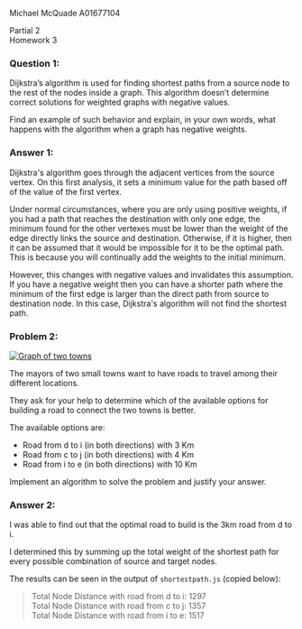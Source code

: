 Michael McQuade A01677104

Partial 2  
Homework 3  

### Question 1:  

Dijkstra’s algorithm is used for finding shortest paths from a source
node to the rest of the nodes inside a graph. This algorithm
doesn’t determine correct solutions for weighted graphs with
negative values.

Find an example of such behavior and explain, in your own words,
what happens with the algorithm when a graph has negative
weights.


### Answer 1:

Dijkstra's algorithm goes through the adjacent vertices from the source vertex. On this first analysis, it sets a minimum value for the path based off of the value of the first vertex. 

Under normal circumstances, where you are only using positive weights, if you had a path that reaches the destination with only one edge, the minimum found for the other vertexes must be lower than the weight of the edge directly links the source and destination. Otherwise, if it is higher, then it can be assumed that it would be impossible for it to be the optimal path. This is because you will continually add the weights to the initial minimum.

However, this changes with negative values and invalidates this assumption. If you have a negative weight then you can have a shorter path where the minimum of the first edge is larger than the direct path from source to destination node. In this case, Dijkstra's algorithm will not find the shortest path.

### Problem 2:

[![Graph of two towns][1]][1]

The mayors of two small towns want to have roads to travel
among their different locations.

They ask for your help to determine
which of the available options for building a road to connect the
two towns is better.

The available options are:
- Road from d to i (in both directions) with 3 Km
- Road from c to j (in both directions) with 4 Km
- Road from i to e (in both directions) with 10 Km

Implement an algorithm to solve the problem and justify your
answer.


### Answer 2:

I was able to find out that the optimal road to build is the 3km road from d to i. 

I determined this by summing up the total weight of the shortest path for every possible combination of source and target nodes.

The results can be seen in the output of `shortestpath.js` (copied below):

> Total Node Distance with road from d to i: 1297  
> Total Node Distance with road from c to j: 1357  
> Total Node Distance with road from i to e: 1517  


[1]: https://i.stack.imgur.com/MOay7.png
